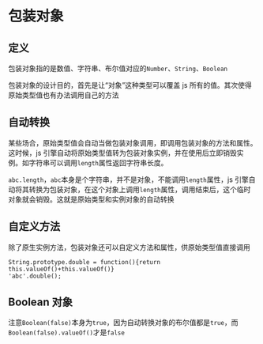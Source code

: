 # 包装对象

## 定义

包装对象指的是数值、字符串、布尔值对应的`Number`、`String`、`Boolean`

包装对象的设计目的，首先是让“对象”这种类型可以覆盖 js 所有的值。其次使得原始类型值也有办法调用自己的方法

## 自动转换

某些场合，原始类型值会自动当做包装对象调用，即调用包装对象的方法和属性。这时候，js 引擎自动将原始类型值转为包装对象实例，并在使用后立即销毁实例。如字符串可以调用`length`属性返回字符串长度。

`abc.length`，`abc`本身是个字符串，并不是对象，不能调用`length`属性，js 引擎自动将其转换为包装对象，在这个对象上调用`length`属性，调用结束后，这个临时对象就会销毁。这就是原始类型和实例对象的自动转换

## 自定义方法

除了原生实例方法，包装对象还可以自定义方法和属性，供原始类型值直接调用

```
String.prototype.double = function(){return this.valueOf()+this.valueOf()}
'abc'.double();
```

## Boolean 对象

注意`Boolean(false)`本身为`true`，因为自动转换对象的布尔值都是`true`，而`Boolean(false).valueOf()`才是`false`


